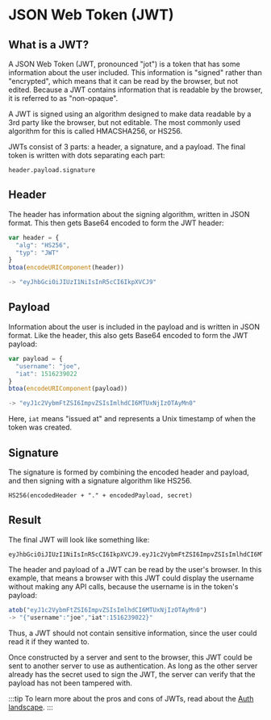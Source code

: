 # JSON Web Token (JWT)

## What is a JWT?

A JSON Web Token (JWT, pronounced "jot") is a token that has some information about the user included. This information is "signed" rather than "encrypted", which means that it can be read by the browser, but not edited. Because a JWT contains information that is readable by the browser, it is referred to as "non-opaque".

A JWT is signed using an algorithm designed to make data readable by a 3rd party like the browser, but not editable. The most commonly used algorithm for this is called HMACSHA256, or HS256.

JWTs consist of 3 parts: a header, a signature, and a payload. The final token is written with dots separating each part:

```
header.payload.signature
```

## Header

The header has information about the signing algorithm, written in JSON format. This then gets Base64 encoded to form the JWT header:

```js
var header = {
  "alg": "HS256",
  "typ": "JWT"
}
btoa(encodeURIComponent(header))

-> "eyJhbGciOiJIUzI1NiIsInR5cCI6IkpXVCJ9"
```

## Payload

Information about the user is included in the payload and is written in JSON format. Like the header, this also gets Base64 encoded to form the JWT payload:

```js
var payload = {
  "username": "joe",
  "iat": 1516239022
}
btoa(encodeURIComponent(payload))

-> "eyJ1c2VybmFtZSI6ImpvZSIsImlhdCI6MTUxNjIzOTAyMn0"
```

Here, `iat` means "issued at" and represents a Unix timestamp of when the token was created.

## Signature

The signature is formed by combining the encoded header and payload, and then signing with a signature algorithm like HS256.

```
HS256(encodedHeader + "." + encodedPayload, secret)
```

## Result

The final JWT will look like something like:

```
eyJhbGciOiJIUzI1NiIsInR5cCI6IkpXVCJ9.eyJ1c2VybmFtZSI6ImpvZSIsImlhdCI6MTUxNjIzOTAyMn0.N5BX5TaoQqKZRodNq5Ny3EZ01UTTSWHIm6v2ijcw33Q
```

The header and payload of a JWT can be read by the user's browser. In this example, that means a browser with this JWT could display the username without making any API calls, because the username is in the token's payload:

```js
atob("eyJ1c2VybmFtZSI6ImpvZSIsImlhdCI6MTUxNjIzOTAyMn0")
-> "{"username":"joe","iat":1516239022}"
```

Thus, a JWT should not contain sensitive information, since the user could read it if they wanted to.

Once constructed by a server and sent to the browser, this JWT could be sent to another server to use as authentication. As long as the other server already has the secret used to sign the JWT, the server can verify that the payload has not been tampered with.

:::tip
To learn more about the pros and cons of JWTs, read about the [Auth landscape](/auth-landscape.html).
:::
